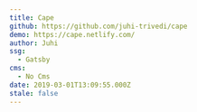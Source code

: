 ```yaml
---
title: Cape
github: https://github.com/juhi-trivedi/cape
demo: https://cape.netlify.com/
author: Juhi
ssg:
  - Gatsby
cms:
  - No Cms
date: 2019-03-01T13:09:55.000Z
stale: false
---
```

